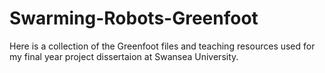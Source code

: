 # Swarming-Robots-Greenfoot

Here is a collection of the Greenfoot files and teaching resources used for my final year project dissertaion at Swansea University.
